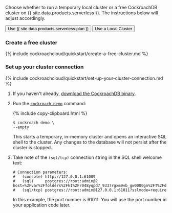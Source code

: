 Choose whether to run a temporary local cluster or a free CockroachDB cluster on {{  site.data.products.serverless  }}. The instructions below will adjust accordingly.

<div class="filters clearfix">
  <button class="filter-button page-level" data-scope="cockroachcloud">Use {{  site.data.products.serverless-plan  }}</button>
  <button class="filter-button page-level" data-scope="local">Use a Local Cluster</button>
</div>

  <section class="filter-content" markdown="1" data-scope="cockroachcloud">

### Create a free cluster

{%  include cockroachcloud/quickstart/create-a-free-cluster.md %}

### Set up your cluster connection

{%  include cockroachcloud/quickstart/set-up-your-cluster-connection.md %}

  </section>

<section class="filter-content" markdown="1" data-scope="local">

1. If you haven't already, [download the CockroachDB binary](install-cockroachdb.html).
1. Run the [`cockroach demo`](cockroach-demo.html) command:

    {%  include copy-clipboard.html %}
    ~~~ shell
    $ cockroach demo \
    --empty
    ~~~

    This starts a temporary, in-memory cluster and opens an interactive SQL shell to the cluster. Any changes to the database will not persist after the cluster is stopped.
1. Take note of the `(sql/tcp)` connection string in the SQL shell welcome text:

    ~~~
    # Connection parameters:
    #   (console) http://127.0.0.1:61009
    #   (sql)     postgres://root:admin@?host=%2Fvar%2Ffolders%2Fk1%2Fr048yqpd7_9337rgxm9vb_gw0000gn%2FT%2Fdemo255013852&port=26257
    #   (sql/tcp) postgres://root:admin@127.0.0.1:61011?sslmode=require    
    ~~~

    In this example, the port number is 61011. You will use the port number in your application code later.

</section>
